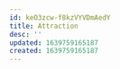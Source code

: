 ```yaml
---
id: keO3zcw-f8kzVYVDmAedY
title: Attraction
desc: ''
updated: 1639759165187
created: 1639759165187
---
```


